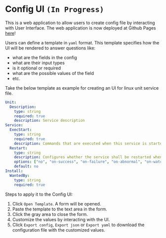 # Config UI `(In Progress)`

This is a web application to allow users to create config file by interacting with User Interface. The web application is now deployed at Github Pages [here](https://alvinhon.github.io/config-ui/)!

Users can define a template in `yaml` format. This template specifies how the UI will be rendered to answer questions like:
- what are the fields in the config
- what are their input types
- is it optional or required
- what are the possible values of the field
- etc.

Take the below template as example for creating an UI for linux unit service file.

```yaml
Unit:
  Description:
    type: string
    required: true
    description: Service description
Service:
  ExecStart:
    type: string
    required: true
    description: Commands that are executed when this service is started.
  Restart:
    type: string
    description: Configures whether the service shall be restarted when the service process exits, is killed, or a timeout is reached.
    options: ["no", "on-success", "on-failure", "on-abnormal", "on-watchdog", "on-abort", "always"]
    default: no
Install:
  WantedBy:
    type: string
    required: true
```

Steps to apply it to the Config UI:
1. Click `Open Template`. A form will be opened.
1. Paste the template to the text area in the form.
1. Click the gray area to close the form.
1. Customize the values by interacting with the UI.
1. Click `Export config`, `Export json` or `Export yaml` to download the configuration file with the customized values.